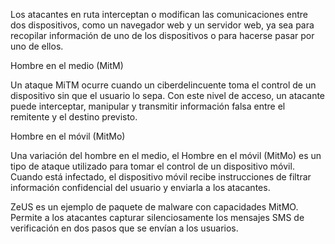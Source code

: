 
Los atacantes en ruta interceptan o modifican las comunicaciones entre dos dispositivos, como un navegador web y un servidor web, ya sea para recopilar información de uno de los dispositivos o para hacerse pasar por uno de ellos.

Hombre en el medio (MitM)

Un ataque MiTM ocurre cuando un ciberdelincuente toma el control de un dispositivo sin que el usuario lo sepa. Con este nivel de acceso, un atacante puede interceptar, manipular y transmitir información falsa entre el remitente y el destino previsto.


Hombre en el móvil (MitMo)

Una variación del hombre en el medio, el Hombre en el móvil (MitMo) es un tipo de ataque utilizado para tomar el control de un dispositivo móvil. Cuando está infectado, el dispositivo móvil recibe instrucciones de filtrar información confidencial del usuario y enviarla a los atacantes.

ZeUS es un ejemplo de paquete de malware con capacidades MitMO. Permite a los atacantes capturar silenciosamente los mensajes SMS de verificación en dos pasos que se envían a los usuarios.